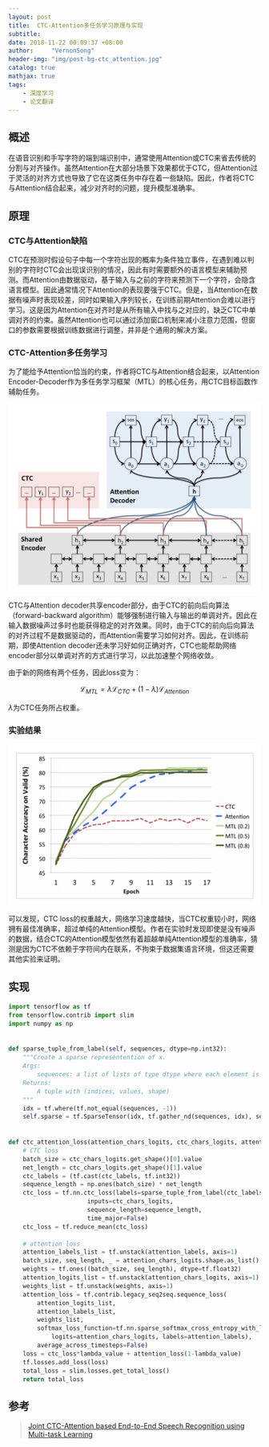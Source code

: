 ```yaml
---
layout: post
title:  CTC-Attention多任务学习原理与实现
subtitle: 
date: 2018-11-22 00:09:37 +08:00
author:     "VernonSong"
header-img: "img/post-bg-ctc_attention.jpg"
catalog: true
mathjax: true
tags:
    - 深度学习
    - 论文翻译
---
```


## 概述
在语音识别和手写字符的端到端识别中，通常使用Attention或CTC来省去传统的分割与对齐操作。虽然Attention在大部分场景下效果都优于CTC，但Attention过于灵活的对齐方式也导致了它在这类任务中存在着一些缺陷。因此，作者将CTC与Attention结合起来，减少对齐时的问题，提升模型准确率。

## 原理
### CTC与Attention缺陷
CTC在预测时假设句子中每一个字符出现的概率为条件独立事件，在遇到难以判别的字符时CTC会出现误识别的情况，因此有时需要额外的语言模型来辅助预测。而Attention由数据驱动，基于输入与之前的字符来预测下一个字符，会隐含语言模型。因此通常情况下Attention的表现要强于CTC。但是，当Attention在数据有噪声时表现较差，同时如果输入序列较长，在训练前期Attention会难以进行学习。这是因为Attention在对齐时是从所有输入中找与之对应的，缺乏CTC中单调对齐的约束。虽然Attention也可以通过添加窗口机制来减小注意力范围，但窗口的参数需要根据训练数据进行调整，并非是个通用的解决方案。

###  CTC-Attention多任务学习
为了能给予Attention恰当的约束，作者将CTC与Attention结合起来，以Attention Encoder-Decoder作为多任务学习框架（MTL）的核心任务，用CTC目标函数作辅助任务。

![](/img/in-post/post-ctc_attention/post-ctc_attention1.png)

CTC与Attention decoder共享encoder部分，由于CTC的前向后向算法（forward-backward algorithm）能够强制进行输入与输出的单调对齐。因此在输入数据噪声过多时也能获得稳定的对齐效果。同时，由于CTC的前向后向算法的对齐过程不是数据驱动的，而Attention需要学习如何对齐。因此，在训练前期，即使Attention decoder还未学习好如何正确对齐，CTC也能帮助网络encoder部分以单调对齐的方式进行学习，以此加速整个网络收敛。

由于新的网络有两个任务，因此loss变为：

$$
\mathcal{L}_{MTL}=\lambda \mathcal{L}_{CTC}+(1- \lambda ) \mathcal{L}_{Attention}
$$

$\lambda$为CTC任务所占权重。

### 实验结果

![](/img/in-post/post-ctc_attention/post-ctc_attention2.png)

可以发现，CTC loss的权重越大，网络学习速度越快，当CTC权重较小时，网络拥有最佳准确率，超过单纯的Attention模型。作者在实验时发现即使是没有噪声的数据，结合CTC的Attention模型依然有着超越单纯Attention模型的准确率，猜测是因为CTC不依赖于字符间内在联系，不拘束于数据集语言环境，但这还需要其他实验来证明。

## 实现

```python
import tensorflow as tf
from tensorflow.contrib import slim
import numpy as np


def sparse_tuple_from_label(self, sequences, dtype=np.int32):
    """Create a sparse representention of x.
    Args:
        sequences: a list of lists of type dtype where each element is a sequence
    Returns:
        A tuple with (indices, values, shape)
    """
    idx = tf.where(tf.not_equal(sequences, -1))
    self.sparse = tf.SparseTensor(idx, tf.gather_nd(sequences, idx), sequences.get_shape())


def ctc_attention_loss(attention_chars_logits, ctc_chars_logits, attention_labels, ctc_labels, lambda_value):
    # CTC loss
    batch_size = ctc_chars_logits.get_shape()[0].value
    net_length = ctc_chars_logits.get_shape()[1].value
    ctc_labels = (tf.cast(ctc_labels, tf.int32))
    sequence_length = np.ones(batch_size) * net_length
    ctc_loss = tf.nn.ctc_loss(labels=sparse_tuple_from_label(ctc_labels),
                      inputs=ctc_chars_logits,
                      sequence_length=sequence_length,
                      time_major=False)
    ctc_loss = tf.reduce_mean(ctc_loss)

    # attention loss
    attention_labels_list = tf.unstack(attention_labels, axis=1)
    batch_size, seq_length, _ = attention_chars_logits.shape.as_list()
    weights = tf.ones((batch_size, seq_length), dtype=tf.float32)
    attention_logits_list = tf.unstack(attention_chars_logits, axis=1)
    weights_list = tf.unstack(weights, axis=1)
    attention_loss = tf.contrib.legacy_seq2seq.sequence_loss(
        attention_logits_list,
        attention_labels_list,
        weights_list,
        softmax_loss_function=tf.nn.sparse_softmax_cross_entropy_with_logits(
            logits=attention_chars_logits, labels=attention_labels),
        average_across_timesteps=False)
    loss = ctc_loss*lambda_value + attention_loss(1-lambda_value)
    tf.losses.add_loss(loss)
    total_loss = slim.losses.get_total_loss()
    return total_loss
```

## 参考
> [Joint CTC-Attention based End-to-End Speech Recognition using Multi-task Learning](https://arxiv.org/pdf/1609.06773.pdf)
